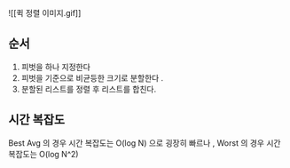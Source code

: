 ![[퀵 정렬 이미지.gif]]

## 순서
1. 피벗을 하나 지정한다
2. 피벗을 기준으로 비균등한 크기로 분할한다 . 
3. 분할된 리스트를 정렬 후 리스트를 합친다. 


## 시간 복잡도

Best Avg 의 경우 시간 복잡도는 O(log N) 으로 굉장히 빠르나 , 
Worst 의 경우 시간 복잡도는 O(log N^2)


